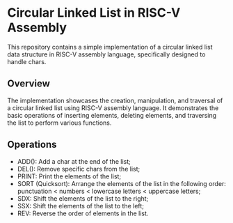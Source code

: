 # Circular Linked List in RISC-V Assembly

This repository contains a simple implementation of a circular linked list data structure in RISC-V assembly language, specifically designed to handle chars.

## Overview
The implementation showcases the creation, manipulation, and traversal of a circular linked list using RISC-V assembly language. It demonstrates the basic operations of inserting elements, deleting elements, and traversing the list to perform various functions.

## Operations
- ADD(): Add a char at the end of the list;
- DEL(): Remove specific chars from the list;
- PRINT: Print the elements of the list;
- SORT (Quicksort): Arrange the elements of the list in the following order: punctuation < numbers < lowercase letters < uppercase letters;
- SDX: Shift the elements of the list to the right;
- SSX: Shift the elements of the list to the left;
- REV: Reverse the order of elements in the list.
